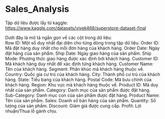# Sales_Analysis

Tập dữ liệu được lấy từ kaggle: https://www.kaggle.com/datasets/vivek468/superstore-dataset-final

Dưới đây là mô tả ngắn gọn về các cột trong dữ liệu:  
Row ID: Một số duy nhất đại diện cho từng dòng trong tập dữ liệu.
Order ID: Mã đặt hàng duy nhất cho mỗi đơn hàng của khách hàng.
Order Date: Ngày đặt hàng của sản phẩm.
Ship Date: Ngày giao hàng của sản phẩm.
Ship Mode: Phương thức giao hàng được xác định bởi khách hàng.
Customer ID: Mã khách hàng duy nhất để xác định từng khách hàng.
Customer Name: Tên của khách hàng.
Segment: Phân khúc mà khách hàng thuộc về.
Country: Quốc gia cư trú của khách hàng.
City: Thành phố cư trú của khách hàng.
State: Tiểu bang của khách hàng.
Postal Code: Mã bưu chính của khách hàng.
Region: Khu vực mà khách hàng thuộc về.
Product ID: Mã duy nhất của sản phẩm.
Category: Danh mục của sản phẩm được đặt hàng.
Sub-Category: Danh mục con của sản phẩm được đặt hàng.
Product Name: Tên của sản phẩm.
Sales: Doanh số bán hàng của sản phẩm.
Quantity: Số lượng của sản phẩm.
Discount: Giảm giá được cung cấp.
Profit: Lợi nhuận/Thua lỗ gánh chịu.

